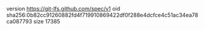 version https://git-lfs.github.com/spec/v1
oid sha256:0b82cc91260882fd4f719910869422df0f288e4dcfce4c51ac34ea78ca087793
size 17385
